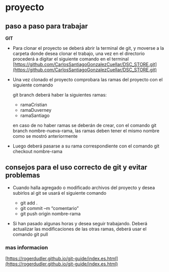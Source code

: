 # proyecto
## paso a paso para trabajar
 **GIT**
 

 - Para clonar el proyecto se deberá abrir la terminal de git, y moverse a la carpeta donde desea clonar el trabajo, una vez en el directorio procederá a digitar el siguiente comando en el terminal
 [https://github.com/CarlosSantiagoGonzalezCuellar/DSC_STORE.git](https://github.com/CarlosSantiagoGonzalezCuellar/DSC_STORE.git)
 
 - Una vez clonado el proyecto comprobara las ramas del proyecto con el siguiente comando
 
	 git branch
	deberá haber la siguientes ramas:
	- ramaCristian
	- ramaDuverney
	- ramaSantiago
	
	en caso de no haber ramas se deberán de crear, con el comando
	git branch nombre-nueva-rama, las ramas deben tener el mismo nombre como se mostró anteriormente
 - Luego deberá pasarse a su rama correspondiente con el comando
 git checkout nombre-rama

## consejos para el uso correcto de git y evitar problemas

 - Cuando halla agregado o modificado archivos del proyecto y desea subirlos al git se usará el siguiente comando
 
	 - git add .
	 - git commit –m “comentario”
	 - git push origin nombre-rama
 - Si han pasado algunas horas y desea seguir trabajando. Deberá actualizar las modificaciones de las otras ramas, deberá usar el comando
 git pull
### mas informacion

[https://rogerdudler.github.io/git-guide/index.es.html](https://rogerdudler.github.io/git-guide/index.es.html)
